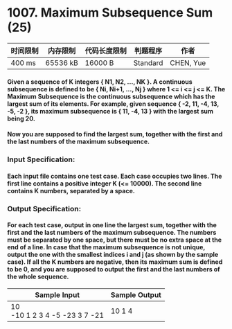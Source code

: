 # 1007. Maximum Subsequence Sum (25)

<table>
<thead>
<th>时间限制</th><th>内存限制</th><th>代码长度限制</th><th>判题程序</th><th>作者</th>
</thead>
<tbody>
<tr><td>400 ms</td><td>65536 kB</td><td>16000 B</td><td>Standard</td><td>CHEN, Yue</td></tr></tbody>
</table>

#### Given a sequence of K integers { N1, N2, ..., NK }. A continuous subsequence is defined to be { Ni, Ni+1, ..., Nj } where 1 <= i <= j <= K. The Maximum Subsequence is the continuous subsequence which has the largest sum of its elements. For example, given sequence { -2, 11, -4, 13, -5, -2 }, its maximum subsequence is { 11, -4, 13 } with the largest sum being 20.

#### Now you are supposed to find the largest sum, together with the first and the last numbers of the maximum subsequence.

### Input Specification:

#### Each input file contains one test case. Each case occupies two lines. The first line contains a positive integer K (<= 10000). The second line contains K numbers, separated by a space.

### Output Specification:

#### For each test case, output in one line the largest sum, together with the first and the last numbers of the maximum subsequence. The numbers must be separated by one space, but there must be no extra space at the end of a line. In case that the maximum subsequence is not unique, output the one with the smallest indices i and j (as shown by the sample case). If all the K numbers are negative, then its maximum sum is defined to be 0, and you are supposed to output the first and the last numbers of the whole sequence.

<table>
<thead>
<th>Sample Input</th><th>Sample Output</th>
</thead>
<tbody>
<tr><td>10<br/>-10 1 2 3 4 -5 -23 3 7 -21</td><td>10 1 4</td></tr></tbody>
</table>